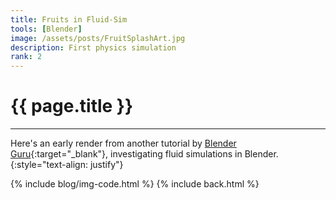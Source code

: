 ```yaml
---
title: Fruits in Fluid-Sim
tools: [Blender]
image: /assets/posts/FruitSplashArt.jpg
description: First physics simulation
rank: 2
---
```


# **{{ page.title }}**
<hr align='left' style='height:{{site.height}}; width:{{site.width}}'>

Here's an early render from another tutorial by [Blender Guru](https://www.blenderguru.com){:target="_blank"}, investigating fluid simulations in Blender.
{:style="text-align: justify"}

{% include blog/img-code.html %}
{% include back.html %}